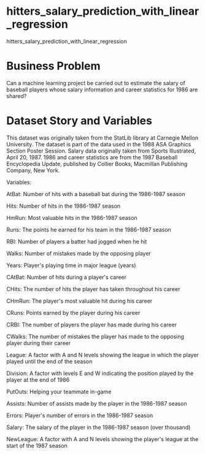# hitters_salary_prediction_with_linear_regression
hitters_salary_prediction_with_linear_regression


# Business Problem
Can a machine learning project be carried out to estimate the salary of baseball players whose salary information and career statistics for 1986 are shared?

# Dataset Story and Variables
This dataset was originally taken from the StatLib library at Carnegie Mellon University. The dataset is part of the data used in the 1988 ASA Graphics Section Poster Session. Salary data originally taken from Sports Illustrated, April 20, 1987. 1986 and career statistics are from the 1987 Baseball Encyclopedia Update, published by Collier Books, Macmillan Publishing Company, New York.

Variables:

AtBat: Number of hits with a baseball bat during the 1986-1987 season

Hits: Number of hits in the 1986-1987 season

HmRun: Most valuable hits in the 1986-1987 season

Runs: The points he earned for his team in the 1986-1987 season

RBI: Number of players a batter had jogged when he hit

Walks: Number of mistakes made by the opposing player

Years: Player's playing time in major league (years)

CAtBat: Number of hits during a player's career

CHits: The number of hits the player has taken throughout his career

CHmRun: The player's most valuable hit during his career

CRuns: Points earned by the player during his career

CRBI: The number of players the player has made during his career

CWalks: The number of mistakes the player has made to the opposing player during their career

League: A factor with A and N levels showing the league in which the player played until the end of the season

Division: A factor with levels E and W indicating the position played by the player at the end of 1986

PutOuts: Helping your teammate in-game

Assists: Number of assists made by the player in the 1986-1987 season

Errors: Player's number of errors in the 1986-1987 season

Salary: The salary of the player in the 1986-1987 season (over thousand)

NewLeague: A factor with A and N levels showing the player's league at the start of the 1987 season
